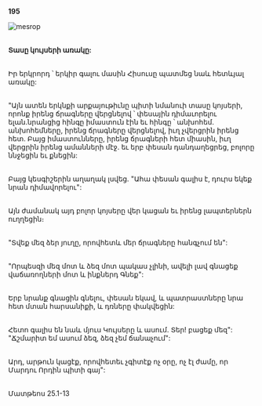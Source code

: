 **195**

![mesrop](https://volamar.ru/audio_video/foto/01/detbible/B406.BMP)

\
**Տասը կույսերի առակը:**

\
Իր երկրորդ ՝ երկիր գալու մասին Հիսուսը պատմեց նաև հետևյալ առակը:

\
"Այն ատեն երկնքի արքայութիւնը պիտի նմանուի տասը կոյսերի, որոնք իրենց ճրագները վերցնելով ՝ փեսային դիմաւորելու ելան.նրանցից հինգը իմաստուն էին եւ հինգը ՝ անխոհեմ. անխոհեմները, իրենց ճրագները վերցնելով, իւղ չվերցրին իրենց հետ. Բայց իմաստունները, իրենց ճրագների հետ միասին, իւղ վերցրին իրենց ամանների մէջ. եւ երբ փեսան դանդաղեցրեց, բոլորը ննջեցին եւ քնեցին:

\
Բայց կեսգիշերին աղաղակ լսվեց. "Ահա փեսան գալիս է, դուրս եկեք նրան դիմավորելու":

\
Այն ժամանակ այդ բոլոր կոյսերը վեր կացան եւ իրենց լապտերներն ուղղեցին։

\
"Տվեք մեզ ձեր յուղը, որովհետև մեր ճրագները հանգչում են":

\
"Որպեսզի մեզ մոտ և ձեզ մոտ պակաս չլինի, ավելի լավ գնացեք վաճառողների մոտ և ինքներդ Գնեք":

\
Երբ նրանք գնացին գնելու, փեսան եկավ, և պատրաստները նրա հետ մտան հարսանիքի, և դռները փակվեցին:

\
Հետո գալիս են նաև մյուս Կույսերը և ասում. Տեր! բացեք մեզ": "Ճշմարիտ եմ ասում ձեզ, ձեզ չեմ ճանաչում":

\
Արդ, արթուն կացէք, որովհետեւ չգիտէք ոչ օրը, ոչ էլ ժամը, որ Մարդու Որդին պիտի գայ":

\
Մատթեոս 25.1-13

